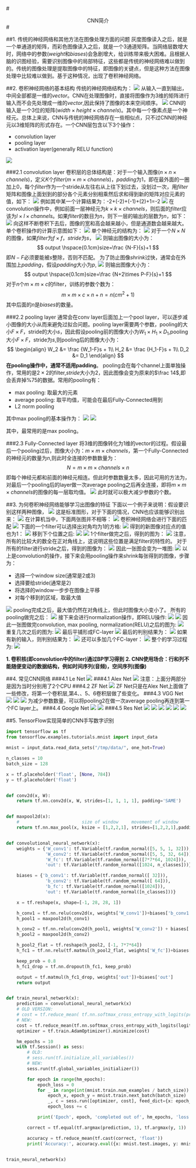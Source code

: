 #<center>CNN简介</center>#

##1. 传统的神经网络和其他方法在图像处理方面的问题
灰度图像读入之后，就是一个单通道的矩阵，而彩色图像读入之后，就是一个3通道矩阵。当网络层数增大时，网络中的参数($weight$和$biases$)会急剧增大，给训练带来极大困难。且根据人脑的识图经验，需要识别图像中的局部特征，这些都是传统的神经网络难以做到的。传统的图像处理是提取图像中的特征，即图像的关键点，但是这种方法在图像处理中比较难以做到。基于这种情况，出现了卷积神经网络。

##2. 卷积神经网络的基本结构
传统的神经网络结构为：
![](./pics/41.png)
从输入一直到输出，中间全部都是一维的$vector$。CNN在处理图像时，直接将图像作为3维的矩阵进行输入而不会先处理成一维的$vector$,因此保持了图像的本来空间顺序。
![](./pics/46.png)
CNN的输入是一个3位的矩阵($width\times height\times channels$)。其中每一个像素点是一个神经元。总体上来说，CNN与传统的神经网络存在一些相似点，只不过CNN的神经元以3维矩阵的形式存在。一个CNN层包含以下3个操作：
+ convolution layer
+ pooling layer
+ activation layer(generally RELU function)

![](./pics/47.png)

###2.1 convolution layer
卷积层的总体结构是：对于一个输入图像($n\times n\times channels$)，定义$K$个$filter(m\times m\times channels)$，$padding$为1，即在最外面的一圈加上0，每个$filter$作为一个stride从左往右从上往下划过去，没划过一次，用$filter$矩阵和图像上面划到的部分各个元素分别相乘然后求和得到新的矩阵对应元素的值，如下：
![](./pics/48.gif)
例如其中某一个计算结果为：-2+(-2)+(-1)+(2)+1=-2
![](./pics/48.png)
在convolution操作中，例如前面一层神经元为$k\times k\times channels$，则后面的$filter$应该为$l\times l\times channels$。如果$fliter$的数目为$n$，则下一层的输出的层数为$n$，如下：
![](./pics/49.png)
向这样不断卷积下去后，图像的宽和高会越来越小，但是通道数会越来越大。
单个卷积操作的计算示意图如下：
![](./pics/50.png)
单个神经元的结构为：
![](./pics/51.png)
对于一个$N\times N$的图像，如果$filter$为$f\times f$，$stride$为$s$，
![](./pics/52.png)
则输出图像的大小为：
$$
output \hspace{0.1cm}size=\frac {N-F}{s}+1
$$
即$N-F$必须要能被$s$整除，否则不匹配。
为了防止图像$shrink$过快，通常会在外围加上$padding$，假设$padding$大小为$p$,
![](./pics/53.png)
则输出图像大小为：
$$
output \hspace{0.1cm}size=\frac {N+2\times P-F}{s}+1
$$
对于$n$个$m\times m\times c$的filter，训练的参数个数为：
$$
m\times m\times c\times n + n=n(cm^2+1)
$$
其中后面的$n$是$biases$的数量。

###2.2 pooling layer
通常会在conv layer后面加上一个pool layer，可以逐步减小图像的大小从而来避免过拟合问题。pooling layer需要两个参数，pooling的大小$F\times F$，stride的大小$s$，因此假设pooling前的图像大小为$W_1\times H_1\times D_1$,pooling大小$F\times F$，stride为$s$,则pooling后的图像大小为：
$$
\begin{align}
W_2 &= \frac {W_1-F}s + 1\\
H_2 &= \frac {H_1-F}s + 1\\
D_2 &= D_1
\end{align}
$$
**在pooling操作中，通常不适用padding**。
pooling会在每个channel上面单独操作，常用的是$2\times 2$的filter,$stride$大小为2，因此图像会变为原来的$\frac 14$,即会丢弃掉$\%75$的数据。常用的pooling有：
+ max pooling: 取最大的元素
+ average pooling: 取平均值，可能会在最后Fully-Connected用到
+ L2 norm pooling

其中max pooling的基本操作为：
![](./pics/55.png)
![](./pics/54.png)

其中，最常用的是max pooling。

###2.3 Fully-Connected layer
将3维的图像转化为1维的vector的过程。假设最后一个pooling过后，图像大小为：$m\times m\times channels$，第一个Fully-Connected的神经元的数量为$n$,则此时全连接的参数数量为：
$$
N = m\times m\times channels\times n
$$
即每个神经元都和前面的神经元相连。但此时参数数量太多，因此可用的方法为，对最后一个pooling后的layer做一次average pooling之后再全连接，即将$m\times m\times channels$的图像的每一层取均值。
![](./pics/56.png)
此时就可以极大减少参数的个数。

##3. 为何卷积神经网络能够学习出图像的特征
下面以一个例子来说明：假设要识别这样两种图像，
![](./pics/57.png)
这是标准图形，对于下面的情况，CNN也应该能够识别出来：
![](./pics/58.png)
在计算机当中，下面两张图并不相等：
![](./pics/59.png)
卷积神经网络会进行下面的匹配
![](./pics/60.png)
下面的一个filter可以选择出对角均为1的方格:
![](./pics/61.png)
得到的新图像对应点的值也为1：
![](./pics/62.png)
移到下个位置之后:
![](./pics/63.png)
![](./pics/64.png)
1个filter做完之后，得到的图为：
![](./pics/65.png)
注意，所有的比较大的数全在正对角线上，这说明这些位置是满足filter的特性的。
对于所有的filter进行stride之后，得到的图像为：
![](./pics/66.png)
因此一张图会变为一堆图:
![](./pics/67.png)
以上是convolution的操作，接下来会用pooling操作来shrink每张得到的图像，步骤为：
+ 选择一个window size(通常是2或3)
+ 选择要给stride(通常是2)
+ 将选择的window一步步在图像上平移
+ 对每个移到的区域，取最大值

![](./pics/68.png)
pooling完成之后，最大值仍然在对角线上，但此时图像大小变小了。
所有的pooling做完之后：
![](./pics/69.png)
接下来会进行normalization操作，即RELU操作:
![](./pics/70.png)
![](./pics/71.png)
因此一张图做完convolution, max pooling, normalization(RELU)之后的图为:
![](./pics/72.png)
重复几次之后的图为:
![](./pics/73.png)
最后平铺形成FC-layer
![](./pics/74.png)
最后的判别结果为：
![](./pics/75.png)
如果有新的输入，则判别结果为：
![](./pics/76.png)
还可以多加几个FC-layer：
![](./pics/77.png)
整个的学习过程为:
![](./pics/78.png)

**1. 卷积核(即convolution中的filter)通过BP学习得到**
**2. CNN使用场合：行和列不能随便变动的数据结构，例如时间序列(音频)，空间序列(图像)**

##4. 常见CNN网络
###4.1 Le Net
![](./pics/49.png)
###4.1 Alex Net
![](./pics/79.png)
注意：上面分两部分是因为当时分别用了2个CPU
###4.2 ZF Net
![](./pics/80.png)
ZF Net只是在Alex Net上面做了一些修改，将第一个卷积层,第4、、5、6卷积层做了些变化。
###4.3 VGG Net
![](./pics/81.png)
![](./pics/82.png)
![](./pics/83.png)
为减少参数数量，可以将pooling2在做一次average pooling再连到第一个FC layer上。
###4.4 Google Net
![](./pics/84.png)
![](./pics/85.png)
###4.5 Res Net
![](./pics/86.png)
![](./pics/87.png)
![](./pics/88.png)
![](./pics/89.png)
![](./pics/90.png)
![](./pics/91.png)

##5. TensorFlow实现简单的CNN手写数字识别
```python
import tensorflow as tf
from tensorflow.examples.tutorials.mnist import input_data

mnist = input_data.read_data_sets("/tmp/data/", one_hot=True)

n_classes = 10
batch_size = 128

x = tf.placeholder('float', [None, 784])
y = tf.placeholder('float')


def conv2d(x, W):
	return tf.nn.conv2d(x, W, strides=[1, 1, 1, 1], padding='SAME')


def maxpool2d(x):
	#                        size of window     movement of window
	return tf.nn.max_pool(x, ksize = [1,2,2,1], strides=[1,2,2,1],padding='SAME')


def convolutional_neural_network(x):
	weights = {'W_conv1': tf.Variable(tf.random_normal([5, 5, 1, 32])),
			   'W_conv2': tf.Variable(tf.random_normal([5, 5, 32, 64])),
			   'W_fc': tf.Variable(tf.random_normal([7*7*64, 1024])),
			   'out': tf.Variable(tf.random_normal([1024, n_classes]))}

	biases = {'b_conv1': tf.Variable(tf.random_normal([ 32])),
			   'b_conv2': tf.Variable(tf.random_normal([ 64])),
			   'b_fc': tf.Variable(tf.random_normal([1024])),
			   'out': tf.Variable(tf.random_normal([n_classes]))}

	x = tf.reshape(x, shape=[-1, 28, 28, 1])

	h_conv1 = tf.nn.relu(conv2d(x, weights['W_conv1'])+biases['b_conv1'])
	h_pool1 = maxpool2d(h_conv1)

	h_conv2 = tf.nn.relu(conv2d(h_pool1, weights['W_conv2']) + biases['b_conv2'])
	h_pool2 = maxpool2d(h_conv2)

	h_pool2_flat = tf.reshape(h_pool2, [-1, 7*7*64])
	h_fc1 = tf.nn.relu(tf.matmul(h_pool2_flat, weights['W_fc'])+biases['b_fc'])

	keep_prob = 0.8
	h_fc1_drop = tf.nn.dropout(h_fc1, keep_prob)

	output = tf.matmul(h_fc1_drop, weights['out'])+biases['out']
	return output


def train_neural_network(x):
	prediction = convolutional_neural_network(x)
	# OLD VERSION:
	# cost = tf.reduce_mean( tf.nn.softmax_cross_entropy_with_logits(prediction,y) )
	# NEW:
	cost = tf.reduce_mean(tf.nn.softmax_cross_entropy_with_logits(logits=prediction, labels=y))
	optimizer = tf.train.AdamOptimizer().minimize(cost)

	hm_epochs = 10
	with tf.Session() as sess:
		# OLD:
		# sess.run(tf.initialize_all_variables())
		# NEW:
		sess.run(tf.global_variables_initializer())

		for epoch in range(hm_epochs):
			epoch_loss = 0
			for _ in range(int(mnist.train.num_examples / batch_size)):
				epoch_x, epoch_y = mnist.train.next_batch(batch_size)
				_, c = sess.run([optimizer, cost], feed_dict={x: epoch_x, y: epoch_y})
				epoch_loss += c

			print('Epoch', epoch, 'completed out of', hm_epochs, 'loss:', epoch_loss)

		correct = tf.equal(tf.argmax(prediction, 1), tf.argmax(y, 1))

		accuracy = tf.reduce_mean(tf.cast(correct, 'float'))
		print('Accuracy:', accuracy.eval({x: mnist.test.images, y: mnist.test.labels}))


train_neural_network(x)
```